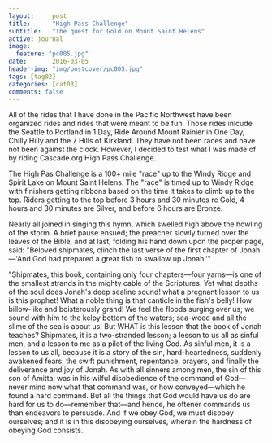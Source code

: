 ```yaml
---
layout:     post
title:      "High Pass Challenge"
subtitle:   "The quest for Gold on Mount Saint Helens"
active: journal
image:
  feature: "pc005.jpg"
date:       2016-03-05 
header-img: "img/postcover/pc005.jpg"
tags: [tag02]
categories: [cat03]
comments: false
---
```


<p>All of the rides that I have done in the Pacific Northwest have been organized rides and rides that were meant to be fun. Those rides inlcude the Seattle to Portland in 1 Day, Ride Around Mount Rainier in One Day, Chilly Hilly and the 7 Hills of Kirkland. They have not been races and have not been against the clock. However, I decided to test what I was made of by riding Cascade.org High Pass Challenge. </p>

<p> The High Pas Challenge is a 100+ mile "race" up to the Windy Ridge and Spirit Lake on Mount Saint Helens. The "race" is timed up to Windy Ridge with finishers getting ribbons based on the time it takes to climb up to the top.  Riders getting to the top before 3 hours and 30 minutes re Gold, 4 hours and 30 minutes are Silver, and before 6 hours are Bronze. </p>

<p>

<p>Nearly all joined in singing this hymn, which swelled high above the howling of the storm. A brief pause ensued; the preacher slowly turned over the leaves of the Bible, and at last, folding his hand down upon the proper page, said: "Beloved shipmates, clinch the last verse of the first chapter of Jonah&mdash;'And God had prepared a great fish to swallow up Jonah.'"</p>

<p>"Shipmates, this book, containing only four chapters&mdash;four yarns&mdash;is one of the smallest strands in the mighty cable of the Scriptures. Yet what depths of the soul does Jonah's deep sealine sound! what a pregnant lesson to us is this prophet! What a noble thing is that canticle in the fish's belly! How billow-like and boisterously grand! We feel the floods surging over us; we sound with him to the kelpy bottom of the waters; sea-weed and all the slime of the sea is about us! But WHAT is this lesson that the book of Jonah teaches? Shipmates, it is a two-stranded lesson; a lesson to us all as sinful men, and a lesson to me as a pilot of the living God. As sinful men, it is a lesson to us all, because it is a story of the sin, hard-heartedness, suddenly awakened fears, the swift punishment, repentance, prayers, and finally the deliverance and joy of Jonah. As with all sinners among men, the sin of this son of Amittai was in his wilful disobedience of the command of God&mdash;never mind now what that command was, or how conveyed&mdash;which he found a hard command. But all the things that God would have us do are hard for us to do&mdash;remember that&mdash;and hence, he oftener commands us than endeavors to persuade. And if we obey God, we must disobey ourselves; and it is in this disobeying ourselves, wherein the hardness of obeying God consists.</p>

